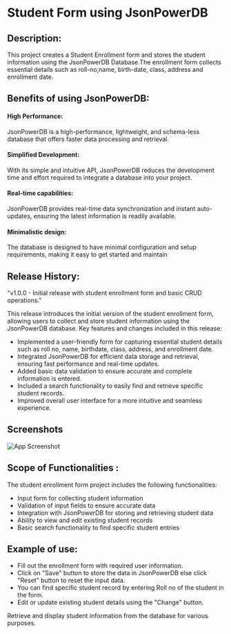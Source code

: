 
# Student Form using JsonPowerDB




## Description:
This project creates a Student Enrollment form and stores the student information using the JsonPowerDB Database.The enrollment form collects essential details such as roll-no,name, birth-date, class, address and enrollment date.
## Benefits of using JsonPowerDB:



#### High Performance:
 JsonPowerDB is a high-performance, lightweight, and schema-less database that offers faster data processing and retrieval.
#### Simplified Development:
With its simple and intuitive API, JsonPowerDB reduces the development time and effort required to integrate a database into your project.
#### Real-time capabilities:
JsonPowerDB provides real-time data synchronization and instant auto-updates, ensuring the latest information is readily available.
#### Minimalistic design: 
The database is designed to have minimal configuration and setup requirements, making it easy to get started and maintain


## Release History:
"v1.0.0 - Initial release with student enrollment form and basic CRUD operations."

This release introduces the initial version of the student enrollment form, allowing users to collect and store student information using the JsonPowerDB database. Key features and changes included in this release:

- Implemented a user-friendly form for capturing essential student details such as roll no, name, birthdate, class, address, and enrollment date.
- Integrated JsonPowerDB for efficient data storage and retrieval, ensuring fast performance and real-time updates.
- Added basic data validation to ensure accurate and complete information is entered.
- Included a search functionality to easily find and retrieve specific student records.
- Improved overall user interface for a more intuitive and seamless experience.
## Screenshots

![App Screenshot](https://via.placeholder.com/468x300?text=App+Screenshot+Here)


## Scope of Functionalities :
The student enrollment form project includes the following functionalities:

- Input form for collecting student information
- Validation of input fields to ensure accurate data
- Integration with JsonPowerDB for storing and retrieving student data
- Ability to view and edit existing student records
- Basic search functionality to find specific student entries

## Example of use:
- Fill out the enrollment form with required user information.
- Click on "Save" button to store the data in JsonPowerDB else click "Reset" button to reset the input data.
- You can find specific student record by entering Roll no of the student in the form.
- Edit or update existing student details using the "Change" button.

Retrieve and display student information from the database for various purposes.
